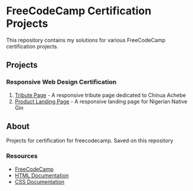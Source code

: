 # FreeCodeCamp Certification Projects

This repository contains my solutions for various FreeCodeCamp certification projects.

## Projects

### Responsive Web Design Certification

1. [Tribute Page](Responsive-Web-Design/tribute-page) - A responsive tribute page dedicated to Chinua Achebe
2. [Product Landing Page](Responsive-Web-Design/product-landing-page) - A responsive landing page for Nigerian Native Gin

## About

Projects for certification for freecodecamp. Saved on this repository

### Resources

- [FreeCodeCamp](https://www.freecodecamp.org/)
- [HTML Documentation](https://developer.mozilla.org/en-US/docs/Web/HTML)
- [CSS Documentation](https://developer.mozilla.org/en-US/docs/Web/CSS)
